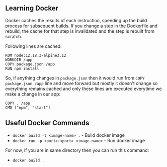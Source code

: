 ## Learning Docker

Docker caches the results of each instruction, speeding up the build process for subsequent builds. If you change a step in the Dockerfile and rebuild, the cache for that step is invalidated and the step is rebuilt from scratch.

Following lines are cached:
```
ROM node:12.18.3-alpine3.12
WORKDIR /app
COPY package.json /app
RUN npm install
```

So, if anything changes in `package.json` then it would run from `COPY package.json /app` line and move forward but mostly it doesn't change so everything remains cached and only these lines are executed everytime we make a change in our app:
```
COPY . /app
CMD ["npm", "start"]
```

## Useful Docker Commands

- `docker build -t <image-name> .` - Build docker image
- `docker run -p <port>:<port> <image-name>` - Run docker image

For now, if you are in same directory then you can run this command:
- `docker build .`
